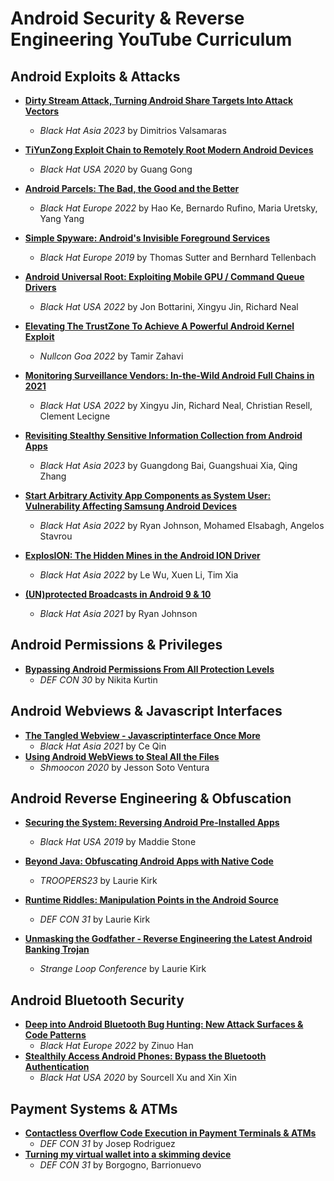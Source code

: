 # Android Security & Reverse Engineering YouTube Curriculum

## Android Exploits & Attacks

- [**Dirty Stream Attack, Turning Android Share Targets Into Attack Vectors**](https://www.youtube.com/watch?v=oZTGR9vJVMQ) 
  - *Black Hat Asia 2023* by Dimitrios Valsamaras
- [**TiYunZong Exploit Chain to Remotely Root Modern Android Devices**](https://www.youtube.com/watch?v=K91SrkKt4IQ) 
  - *Black Hat USA 2020* by Guang Gong
- [**Android Parcels: The Bad, the Good and the Better**](https://www.youtube.com/watch?v=qIzMKfOmIAA) 
  - *Black Hat Europe 2022* by Hao Ke, Bernardo Rufino, Maria Uretsky, Yang Yang
- [**Simple Spyware: Android's Invisible Foreground Services**](https://youtu.be/EuInUW77CPo?feature=shared) 
  - *Black Hat Europe 2019* by Thomas Sutter and Bernhard Tellenbach
- [**Android Universal Root: Exploiting Mobile GPU / Command Queue Drivers**](https://www.youtube.com/watch?v=kEl5qbLZVeY) 
  - *Black Hat USA 2022* by Jon Bottarini, Xingyu Jin, Richard Neal
- [**Elevating The TrustZone To Achieve A Powerful Android Kernel Exploit**](https://www.youtube.com/watch?v=WXqff23dT5I) 
  - *Nullcon Goa 2022* by Tamir Zahavi
- [**Monitoring Surveillance Vendors: In-the-Wild Android Full Chains in 2021**](https://youtu.be/0Vv5kLj0tz4?feature=shared) 
  - *Black Hat USA 2022* by Xingyu Jin, Richard Neal, Christian Resell, Clement Lecigne
- [**Revisiting Stealthy Sensitive Information Collection from Android Apps**](https://youtu.be/tooIp6Wenww?feature=shared) 
  - *Black Hat Asia 2023* by Guangdong Bai, Guangshuai Xia, Qing Zhang
- [**Start Arbitrary Activity App Components as System User: Vulnerability Affecting Samsung Android Devices**](https://youtu.be/SRCiMKlCavs?feature=shared) 
  - *Black Hat Asia 2022* by Ryan Johnson, Mohamed Elsabagh, Angelos Stavrou
- [**ExplosION: The Hidden Mines in the Android ION Driver**](https://youtu.be/Qh6THzT0fxk?feature=shared) 
  - *Black Hat Asia 2022* by Le Wu, Xuen Li, Tim Xia
 
- [**(UN)protected Broadcasts in Android 9 & 10**](https://youtu.be/nDHPZH20rtE?feature=shared)
  - *Black Hat Asia 2021* by Ryan Johnson
  



## Android Permissions & Privileges

- [**Bypassing Android Permissions From All Protection Levels**](https://www.youtube.com/watch?v=pP5tKT9-I0Y) 
  - *DEF CON 30* by Nikita Kurtin

## Android Webviews & Javascript Interfaces

- [**The Tangled Webview - Javascriptinterface Once More**](https://www.youtube.com/watch?v=56sOniHFwVU) 
  - *Black Hat Asia 2021* by Ce Qin
- [**Using Android WebViews to Steal All the Files**](https://www.youtube.com/watch?v=NCEQ0QIyicE) 
  - *Shmoocon 2020* by Jesson Soto Ventura

## Android Reverse Engineering & Obfuscation

- [**Securing the System: Reversing Android Pre-Installed Apps**](https://www.youtube.com/watch?v=U6qTcpCfuFc) 
  - *Black Hat USA 2019* by Maddie Stone
- [**Beyond Java: Obfuscating Android Apps with Native Code**](https://www.youtube.com/watch?v=wayMcQQZV1U) 
  - *TROOPERS23* by Laurie Kirk
- [**Runtime Riddles: Manipulation Points in the Android Source**](https://www.youtube.com/watch?v=Bq7Z3X4xwCE) 
  - *DEF CON 31* by Laurie Kirk
  
- [**Unmasking the Godfather - Reverse Engineering the Latest Android Banking Trojan**](https://youtu.be/jNQmc2REwFg) 
  - *Strange Loop Conference* by Laurie Kirk
  

## Android Bluetooth Security

- [**Deep into Android Bluetooth Bug Hunting: New Attack Surfaces & Code Patterns**](https://www.youtube.com/watch?v=TDSgRWOeS-4) 
  - *Black Hat Europe 2022* by Zinuo Han
- [**Stealthily Access Android Phones: Bypass the Bluetooth Authentication**](https://www.youtube.com/watch?v=6J3weqoiads) 
  - *Black Hat USA 2020* by Sourcell Xu and Xin Xin

## Payment Systems & ATMs

- [**Contactless Overflow Code Execution in Payment Terminals & ATMs**](https://www.youtube.com/watch?v=eV76vObO2IM) 
  - *DEF CON 31* by Josep Rodriguez
- [**Turning my virtual wallet into a skimming device**](https://www.youtube.com/watch?v=NGhamH4_CZY) 
  - *DEF CON 31* by Borgogno, Barrionuevo
